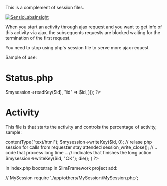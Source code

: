 This is a complement of session files.

[![SensioLabsInsight](https://insight.sensiolabs.com/projects/57ced2e8-93e2-476c-b288-60da095df77b/big.png)](https://insight.sensiolabs.com/projects/57ced2e8-93e2-476c-b288-60da095df77b)

When you start an activity through ajax request and you want to get info of this activity via ajax, 
the subsequents requests are blocked waiting for the termination of the first request.

You need to stop using php's session file to serve more ajax request.

Sample of use:

Status.php
==========

<?php
    if (isset($_REQUEST['sid'])) session_id($_REQUEST['sid']);
    session_start();
    
    // MySession
    require '../MySession/MySession.php';
    $mysession = new MySession(session_id());
    
    $id = isset($_REQUEST['id'])?$_REQUEST['id']:'';
    
   
    // this sends to requester the percent of activiy and id,
    // normally the requester is a javascript routine and for not
    // use global id vars now this script returns id
    print(json_encode(array(
                        "p"  => $mysession->readKey($id),
                        "id" => $id,
         )));
    
        
?>



Activity
========
This file is that starts the activity and controls the percentage of activity,
sample:

<?php

function process_demo(){

    // ..code..

    $mysession = new MySession( session_id() );
    
    $app->contentType("text/html");
    
    $mysession->writeKey($id, 0);
    
    // relase php session for calls from requester stay attended
    session_write_close();
    
    // .. code that process long time ..
    
    // indicates that finishes the long action
    $mysession->writeKey($id, "OK");
    
    die();    
}

?>



In index.php bootstrap in SlimFramework project add:


// MySession
require './app/others/MySession/MySession.php';  
